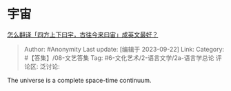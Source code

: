 # 宇宙
[怎么翻译「四方上下曰宇，古往今来曰宙」成英文最好？](https://www.zhihu.com/question/621841468/answer/3221444635)

> Author: #Anonymity
> Last update: [编辑于 2023-09-22]
> Link:
> Category:  #【答集】/08-文艺答集
> Tag: #6-文化艺术/2-语言文学/2a-语言学总论 
> 评论区:
> 泛讨论:

The universe is a complete space-time continuum.
